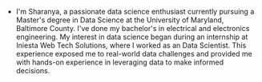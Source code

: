- I'm Sharanya, a passionate data science enthusiast currently pursuing a Master's degree in Data Science at the University of Maryland, Baltimore County. I've done my bachelor's in electrical and electronics engineering. My interest in data science began during an internship at Iniesta Web Tech Solutions, where I worked as an Data Scientist. This experience exposed me to real-world data challenges and provided me with hands-on experience in leveraging data to make informed decisions. 

<!---
sharanya123-khanderao/sharanya123-khanderao is a ✨ special ✨ repository because its `README.md` (this file) appears on your GitHub profile.
You can click the Preview link to take a look at your changes.
--->
